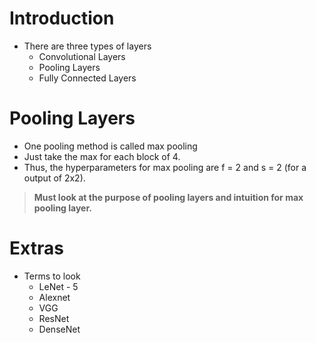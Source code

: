 # Introduction
* There are three types of layers
    * Convolutional Layers
    * Pooling Layers
    * Fully Connected Layers

# Pooling Layers
* One pooling method is called max pooling
* Just take the max for each block of 4.
* Thus, the hyperparameters for max pooling are f = 2 and s = 2 (for a output of 2x2).
>  **Must look at the purpose of pooling layers and intuition for max pooling layer.**

# Extras
* Terms to look
    * LeNet - 5
    * Alexnet
    * VGG
    * ResNet
    * DenseNet